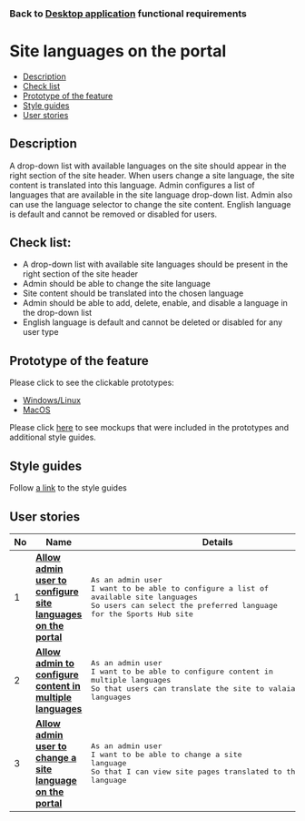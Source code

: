 ### Back to [Desktop application](/sports_hub_portal/desktop_application_features/desktop_application_features_list/README.md) functional requirements

# Site languages on the portal

- [Description](#description)
- [Check list](#check-list)
- [Prototype of the feature](#prototype-of-the-feature)
- [Style guides](#style-guides)
- [User stories](#user-stories)

## Description

A drop-down list with available languages on the site should appear in the right section of the site header. When users change a site language, the site content is translated into this language. 
Admin configures a list of languages that are available in the site language drop-down list.
Admin also can use the language selector to change the site content. English language is default and cannot be removed or disabled for users.

## Check list:

- A drop-down list with available site languages should be present in the right section of the site header
- Admin should be able to change the site language
- Site content should be translated into the chosen language
- Admin should be able to add, delete, enable, and disable a language in the drop-down list
- English language is default and cannot be deleted or disabled for any user type

## Prototype of the feature

Please click to see the clickable prototypes:
  - [Windows/Linux](https://www.figma.com/proto/qsCKnaZoZ385SIZbV1O1pf/Site-Languages?page-id=8142%3A653&node-id=8142%3A825&viewport=266%2C48%2C0.21&scaling=min-zoom&starting-point-node-id=8142%3A825)
  - [MacOS](https://www.figma.com/proto/qsCKnaZoZ385SIZbV1O1pf/Site-Languages?page-id=0%3A1&node-id=8142%3A1796&viewport=266%2C48%2C0.21&scaling=min-zoom&starting-point-node-id=8142%3A1796)

Please click [here](https://www.figma.com/file/qsCKnaZoZ385SIZbV1O1pf/Site-Languages?node-id=0%3A1) to see mockups that were included in the prototypes and additional style guides.

## Style guides

Follow [a link](https://www.figma.com/proto/0zkkf5WC77OSpvyD6YXpFE/Style-guides?page-id=0%3A1&node-id=19%3A5368&viewport=266%2C48%2C0.54&scaling=min-zoom&starting-point-node-id=19%3A5368) to the style guides

## User stories

No           |      Name     |   Details
------------ | ------------- | -------------
1 |[**Allow admin user to configure site languages on the portal**](/sports_hub_portal/desktop_application_features/site_languages/user_stories/configure_site_languages/README.md)|<pre>As an admin user<br>I want to be able to configure a list of available site languages<br>So users can select the preferred language for the Sports Hub site</pre>
2 |[**Allow admin to configure content in multiple languages**](/sports_hub_portal/desktop_application_features/site_languages/user_stories/content_internationalization/README.md)|<pre>As an admin user<br>I want to be able to configure content in multiple languages<br>So that users can translate the site to valaiable languages</pre>
3 |[**Allow admin user to change a site language on the portal**](/sports_hub_portal/desktop_application_features/site_languages/user_stories/admin_side_site_language_dropdown/README.md)|<pre>As an admin user<br>I want to be able to change a site language<br>So that I can view site pages translated to the preferred language</pre>
